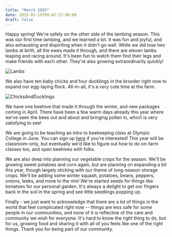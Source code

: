 ```yaml
---
title: "March 2025"
date: 2025-03-15T09:42:27-08:00
draft: false
---
```


Happy spring! We're safely on the other side of the lambing season. This was our first time lambing, and we learned a lot. It was fun and joyful, and also exhausting and dispiriting when it didn't go well. While we did lose two lambs at birth, all the ewes made it through, and there are eleven lambs leaping and racing around. It's been fun to watch them find their legs and make friends with each other. They're also growing extraordinarily quickly!

![Lambs](/images/archive/lambs.jpg)

We also have ten baby chicks and four ducklings in the brooder right now to expand our egg-laying flock. All-in-all, it's a very cute time at the farm. 

![ChicksAndDucklings](/images/archive/chicks.jpg)

We have one beehive that made it through the winter, and new packages coming in April. There have been a few warm days already this year where we've seen the bees out and about and bringing pollen in, which is very satisfying to see! 

We are going to be teaching an intro to beekeeping class at Olympic College in June. You can sign up [here](https://www.campusce.net/olympic/course/course.aspx?C=128&pc=25&mc=0&sc=0) if you're interested! This year will be classroom-only, but eventually we'd like to figure out how to do on-farm classes too, and open beehives with folks.

We are also deep into planning our vegetable crops for the season. We'll be growing sweet potatoes and corn again, but are planning on expanding a bit this year, though largely sticking with our theme of long-season storage crops. We'll be adding some winter squash, potatoes, beans, peppers, onions, leeks, and more to the mix! We're started seeds for things like tomatoes for our personal garden. It's always a delight to get our fingers back in the soil in the spring and see little seedlings popping up.

Finally - we just want to acknowledge that there are a lot of things in the world that feel complicated right now -- things are less safe for some people in our communities, and none of it is reflective of the care and community we wish for everyone. It's hard to know the right thing to do, but for us, growing food and sharing it with all of you feels like one of the right things. Thank you for being part of our community. 